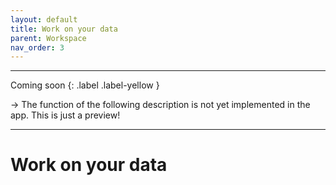 ```yaml
---
layout: default
title: Work on your data
parent: Workspace
nav_order: 3
---
```


---

Coming soon
{: .label .label-yellow }

&rarr; The function of the following description is not yet implemented in the app. This is just a preview!

---

# Work on your data